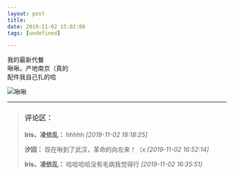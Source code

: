 ```yaml
---
layout: post
title: 
date: 2019-11-02 15:02:08
tags: [undefined]

---
```



我的最新代餐  
啾啾，产地南京（真的  
配件我自己扎的哈


![啾啾](./imglf5.nosdn0.126.net/img/YnZvamxBaTlBYXEwWkgwVVZxSlBtdDhKS1BEYWdTTnBXZmJhei91bXFUaFpoTEx6SWd1NFZBPT0.jpg)


---
> ### 评论区：
>**Iris、凌依乱：** hhhhh  *[2019-11-02 18:18:25]*
>
>**汐回：** 现在啾到了武汉，革命的向左来！（x  *[2019-11-02 16:52:14]*
>
>**Iris、凌依乱：** 哈哈哈哈没有毛病我觉得行  *[2019-11-02 16:35:51]*
>
>
